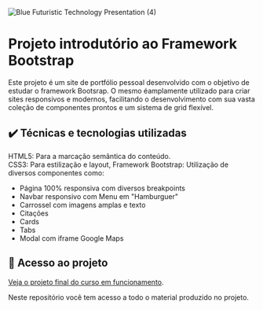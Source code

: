 

![Blue Futuristic Technology Presentation (4)](https://github.com/lshv04/bootstrapex1/assets/169161949/2bd130af-a353-40c6-97ef-30e72e6fa67f)



# Projeto introdutório ao Framework Bootstrap

Este projeto é um site de portfólio pessoal desenvolvido com o objetivo de estudar o framework Bootsrap. O mesmo éamplamente utilizado para criar sites responsivos e modernos, facilitando o desenvolvimento com sua vasta coleção de componentes prontos e um sistema de grid flexível.  

## ✔️ Técnicas e tecnologias utilizadas
HTML5: Para a marcação semântica do conteúdo.  
CSS3: Para estilização e layout, 
Framework Bootstrap: Utilização de diversos componentes como:  
- Página 100% responsiva com diversos breakpoints  
- Navbar responsivo com Menu em "Hamburguer"  
- Carrossel com imagens amplas e texto  
- Citações  
- Cards  
- Tabs  
- Modal com iframe Google Maps  




      
## 📁 Acesso ao projeto  

[Veja o projeto final do curso em funcionamento](https://lshv04.github.io/bootstrapex1/#local).

Neste repositório você tem acesso a todo o material produzido no projeto.


